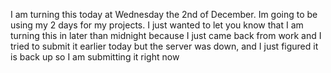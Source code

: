 I am turning this today at Wednesday the 2nd of December. Im going to be using my 2 days for my projects. I just wanted to let you know that I am turning this in later than midnight because I just came back from work and I tried to submit it earlier today but the server was down, and I just figured it is back up so I am submitting it right now